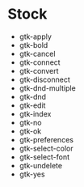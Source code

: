 # Stock

- gtk-apply
- gtk-bold
- gtk-cancel
- gtk-connect
- gtk-convert
- gtk-disconnect
- gtk-dnd-multiple
- gtk-dnd
- gtk-edit
- gtk-index
- gtk-no
- gtk-ok
- gtk-preferences
- gtk-select-color
- gtk-select-font
- gtk-undelete
- gtk-yes
